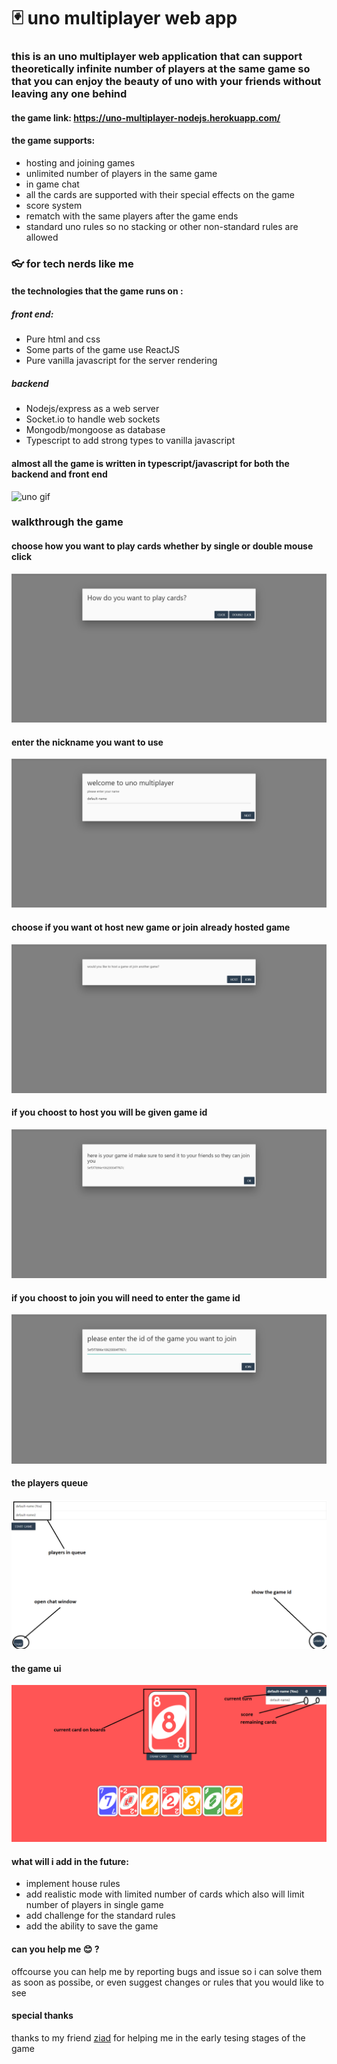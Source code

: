 # :black_joker: uno multiplayer web app
### this is an uno multiplayer web application that can support theoretically infinite number of players at the same game so that you can enjoy the beauty of uno with your friends without leaving any one behind

#### the game link: https://uno-multiplayer-nodejs.herokuapp.com/
 #### the game supports:
 <ul>
 <li>hosting and joining games</li>
 <li>unlimited number of players in the same game</li>
 <li>in game chat</li>
 <li>all the cards are supported with their special effects on the game</li>
 <li>score system</li>
 <li>rematch with the same players after the game ends</li>
 <li>standard uno rules so no stacking or other non-standard rules are allowed</li>
 </ul>

### :eyeglasses: for tech nerds like me 
#### the technologies that the game runs on :
##### front end:
<ul>
<li>Pure html and css</li>
<li>Some parts of the game use ReactJS</li>
<li>Pure vanilla javascript for the server rendering</li>
</ul>

##### backend
<ul>
<li>Nodejs/express as a web server</li>
<li>Socket.io to handle web sockets</li>
<li>Mongodb/mongoose as database</li>
<li>Typescript to add strong types to vanilla javascript</li>
</ul>

#### almost all the game is written in typescript/javascript for both the backend and front end 

![uno gif](screenshots/uno.gif)
### walkthrough the game
<h4>choose how you want to play cards whether by single or double mouse click</h4>
<img src="screenshots/1.png">
<h4>enter the nickname you want to use</h4>
<img src="screenshots/2.png">
<h4>choose if you want ot host new game or join already hosted game</h4>
<img src="screenshots/3-a.png">
<h4>if you choost to host you will be given game id</h4>
<img src="screenshots/4.png">
<h4>if you choost to join you will need to enter the game id</h4>
<img src="screenshots/3-b.png">
<h4>the players queue</h4>
<img src="screenshots/5.png">
<h4>the game ui</h4>
<img src="screenshots/6.png">


#### what will i add in the future:
<ul>
<li>implement house rules</li>
<li>add realistic mode with limited number of cards which also will limit number of players in single game</li>
<li>add challenge for the standard rules</li>
<li>add the ability to save the game</li>
</ul>

#### can you help me :blush: ? 
<p>offcourse you can help me by reporting bugs and issue so i can solve them as soon as possibe, or even suggest changes or rules that you would like to see </p>

#### special thanks
thanks to my friend <a href="https://www.linkedin.com/in/ziad-sameh-658654170/" target="_blank">ziad</a> for helping me in the early tesing stages of the game
